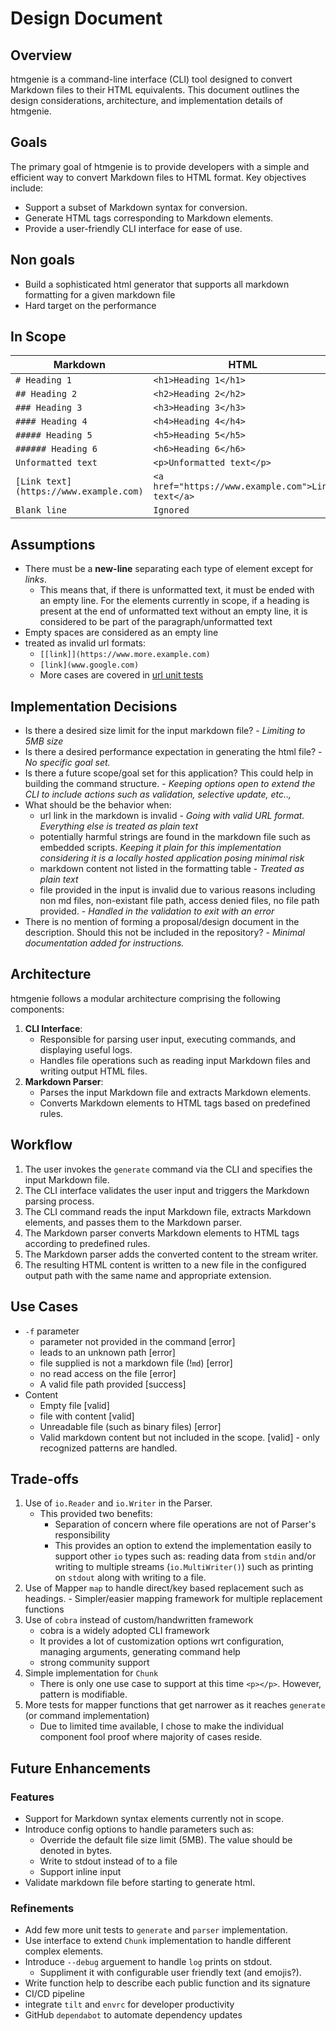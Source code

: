 # Design Document

## Overview

htmgenie is a command-line interface (CLI) tool designed to convert Markdown files to their HTML equivalents. This document outlines the design considerations, architecture, and implementation details of htmgenie.

## Goals

The primary goal of htmgenie is to provide developers with a simple and efficient way to convert Markdown files to HTML format. Key objectives include:

- Support a subset of Markdown syntax for conversion.
- Generate HTML tags corresponding to Markdown elements.
- Provide a user-friendly CLI interface for ease of use.

## Non goals

- Build a sophisticated html generator that supports all markdown formatting for a given markdown file
- Hard target on the performance

## In Scope

| Markdown                               | HTML                                                 |
| -------------------------------------- | -------------------------------------------------    |
| `# Heading 1`                          | `<h1>Heading 1</h1>`                                 |
| `## Heading 2`                         | `<h2>Heading 2</h2>`                                 |
| `### Heading 3`                        | `<h3>Heading 3</h3>`                                 |
| `#### Heading 4`                       | `<h4>Heading 4</h4>`                                 |
| `##### Heading 5`                      | `<h5>Heading 5</h5>`                                 |
| `###### Heading 6`                     | `<h6>Heading 6</h6>`                                 |
| `Unformatted text`                     | `<p>Unformatted text</p>`                            |
| `[Link text](https://www.example.com)` | `<a href="https://www.example.com">Link text</a>`    |
| `Blank line`                           | `Ignored`                                            |

## Assumptions

- There must be a **new-line** separating each type of element except for _links_.
  - This means that, if there is unformatted text, it must be ended with an empty line. For the elements currently in scope, if a heading is present at the end of unformatted text without an empty line, it is considered to be part of the paragraph/unformatted text
- Empty spaces are considered as an empty line
- treated as invalid url formats:
  - `[[link]](https://www.more.example.com)`
  - `[link](www.google.com)`
  - More cases are covered in [url unit tests](./pkg/mapper/url_test.go)

## Implementation Decisions

- Is there a desired size limit for the input markdown file? - _Limiting to 5MB size_
- Is there a desired performance expectation in generating the html file? - _No specific goal set._
- Is there a future scope/goal set for this application? This could help in building the command structure. - _Keeping options open to extend the CLI to include actions such as validation, selective update, etc..,_
- What should be the behavior when:
  - url link in the markdown is invalid - _Going with valid URL format. Everything else is treated as plain text_
  - potentially harmful strings are found in the markdown file such as embedded scripts. _Keeping it plain for this implementation considering it is a locally hosted application posing minimal risk_
  - markdown content not listed in the formatting table - _Treated as plain text_
  - file provided in the input is invalid due to various reasons including non md files, non-existant file path, access denied files, no file path provided. - _Handled in the validation to exit with an error_
- There is no mention of forming a proposal/design document in the description. Should this not be included in the repository? - _Minimal documentation added for instructions._

## Architecture

htmgenie follows a modular architecture comprising the following components:

1. **CLI Interface**:
    - Responsible for parsing user input, executing commands, and displaying useful logs.
    - Handles file operations such as reading input Markdown files and writing output HTML files.
2. **Markdown Parser**:
    - Parses the input Markdown file and extracts Markdown elements.
    - Converts Markdown elements to HTML tags based on predefined rules.

## Workflow

1. The user invokes the `generate` command via the CLI and specifies the input Markdown file.
2. The CLI interface validates the user input and triggers the Markdown parsing process.
3. The CLI command reads the input Markdown file, extracts Markdown elements, and passes them to the Markdown parser.
4. The Markdown parser converts Markdown elements to HTML tags according to predefined rules.
5. The Markdown parser adds the converted content to the stream writer.
6. The resulting HTML content is written to a new file in the configured output path with the same name and appropriate extension.

## Use Cases

- `-f` parameter
  - parameter not provided in the command [error]
  - leads to an unknown path [error]
  - file supplied is not a markdown file (!`md`) [error]
  - no read access on the file [error]
  - A valid file path provided [success]
- Content
  - Empty file [valid]
  - file with content [valid]
  - Unreadable file (such as binary files) [error]
  - Valid markdown content but not included in the scope. [valid] - only recognized patterns are handled.

## Trade-offs

1. Use of `io.Reader` and `io.Writer` in the Parser.
    - This provided two benefits:
        - Separation of concern where file operations are not of Parser's responsibility
        - This provides an option to extend the implementation easily to support other `io` types such as: reading data from `stdin` and/or writing to multiple streams (`io.MultiWriter()`) such as printing on `stdout` along with writing to a file.
2. Use of Mapper `map` to handle direct/key based replacement such as headings. - Simpler/easier mapping framework for multiple replacement functions
3. Use of `cobra` instead of custom/handwritten framework 
    - cobra is a widely adopted CLI framework
    - It provides a lot of customization options wrt configuration, managing arguments, generating command help
    - strong community support
4. Simple implementation for `Chunk`
    - There is only one use case to support at this time `<p></p>`. However, pattern is modifiable.
5. More tests for mapper functions that get narrower as it reaches `generate` (or command implementation)
    - Due to limited time available, I chose to make the individual component fool proof where majority of cases reside.

## Future Enhancements

### Features

- Support for Markdown syntax elements currently not in scope.
- Introduce config options to handle parameters such as:
  - Override the default file size limit (5MB). The value should be denoted in bytes.
  - Write to stdout instead of to a file
  - Support inline input
- Validate markdown file before starting to generate html.

### Refinements

- Add few more unit tests to `generate` and `parser` implementation.
- Use interface to extend `Chunk` implementation to handle different complex elements.
- Introduce `--debug` arguement to handle `log` prints on stdout.
  - Suppliment it with configurable user friendly text (and emojis?).
- Write function help to describe each public function and its signature
- CI/CD pipeline
- integrate `tilt` and `envrc` for developer productivity
- GitHub `dependabot` to automate dependency updates
